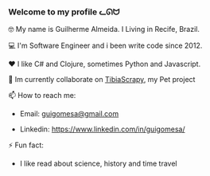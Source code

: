 ### Welcome to my profile ᓚᘏᗢ



🤓 My name is Guilherme Almeida. I Living in Recife, Brazil.


💻 I'm Software Engineer and i been write code since 2012. 



❤ I like C# and Clojure, sometimes Python and Javascript. 


🔭 Im currently collaborate on [TibiaScrapy](https://github.com/guigomesa/ScrapyTibiaCSharp), my Pet project


📫 How to reach me:

- Email: guigomesa@gmail.com
 
- Linkedin: https://www.linkedin.com/in/guigomesa/
 
 
 ⚡ Fun fact:
  - I like read about science, history and time travel


